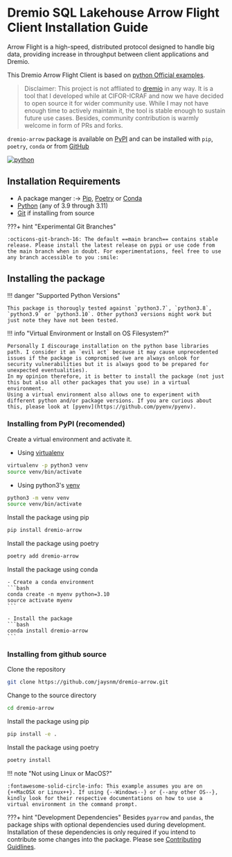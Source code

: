 # Dremio SQL Lakehouse Arrow Flight Client Installation Guide

Arrow Flight is a high-speed, distributed protocol designed to handle big data, providing increase in throughput between client applications and Dremio.

This Dremio Arrow Flight Client is based on [python Official examples](https://github.com/dremio-hub/arrow-flight-client-examples/tree/main/python).

> Disclaimer: This project is not affliated to [dremio](https://dremio.com) in any way. It is a tool that I developed while at CIFOR-ICRAF and now we have decided to open source it for wider community use. While I may not have enough time to actively maintain it, the tool is stable enough to sustain future use cases. Besides, community contribution is warmly welcome in form of PRs and forks.

`dremio-arrow` package is available on [PyPI](https://pypi.org/project/dremio-arrow/) and can be installed with `pip`, `poetry`, `conda` or from [GitHub](https://github.com/jaysnm/dremio-arrow)

[![python](https://img.shields.io/badge/python-3.7%20%7C%203.8%20%7C%203.9%20%7C%203.10-blue)](https://pypi.org/project/dremio-arrow/)


## Installation Requirements

- A package manger :-> [Pip](https://pip.pypa.io), [Poetry](https://python-poetry.org/docs/master/#installation) or [Conda](https://conda.io/docs/user-guide/install/index.html)
- [Python](http://docs.python-guide.org/en/latest/starting/installation/) (any of 3.9 through 3.11)
- [Git](https://git-scm.com/book/en/v2/Getting-Started-Installing-Git) if installing from source

???+ hint "Experimental Git Branches"

    :octicons-git-branch-16: The default ==main branch== contains stable release. Please install the latest release on pypi or use code from the main branch when in doubt. For experimentations, feel free to use any branch accessible to you :smile:


## Installing the package

!!! danger "Supported Python Versions"

    This package is thorougly tested against `python3.7`, `python3.8`, `python3.9` or `python3.10`. Other python3 versions might work but just note they have not been tested.

!!! info "Virtual Environment or Install on OS Filesystem?"

    Personally I discourage installation on the python base libraries path. I consider it an `evil act` because it may cause unprecedented issues if the package is compromised (we are always onlook for security vulnerabilities but it is always good to be prepared for unexpected eventualities).
    In my opinion therefore, it is better to install the package (not just this but also all other packages that you use) in a virtual environment.
    Using a virtual environment also allows one to experiment with different python and/or package versions. If you are curious about this, please look at [pyenv](https://github.com/pyenv/pyenv).

### Installing from PyPI (recomended)

Create a virtual environment and activate it.

- Using [virtualenv](https://virtualenv.pypa.io/en/latest/installation.html)

```bash
virtualenv -p python3 venv
source venv/bin/activate
```

- Using python3's [venv](https://docs.python.org/3/library/venv.html)

```bash
python3 -m venv venv
source venv/bin/activate
```

Install the package using pip

```bash
pip install dremio-arrow
```

Install the package using poetry

```bash
poetry add dremio-arrow
```

Install the package using conda

    - Create a conda environment
    ```bash
    conda create -n myenv python=3.10
    source activate myenv
    ```

    - Install the package
    ```bash
    conda install dremio-arrow
    ```

### Installing from github source

Clone the repository

```bash
git clone https://github.com/jaysnm/dremio-arrow.git
```

Change to the source directory
```bash
cd dremio-arrow
```

Install the package using pip
```bash
pip install -e .
```
Install the package using poetry
```bash
poetry install
```

!!! note "Not using Linux or MacOS?"

    :fontawesome-solid-circle-info: This example assumes you are on {++MacOSX or Linux++}. If using {--Windows--} or {--any other OS--}, kindly look for their respective documentations on how to use a virtual environment in the command prompt.

???+ hint "Development Dependencies"
    Besides `pyarrow` and `pandas`, the package ships with optional dependencies used during development. Installation of these dependencies is only required if you intend to contribute some changes into the package. Please see [Contributing Guidlines](contributing.md).
